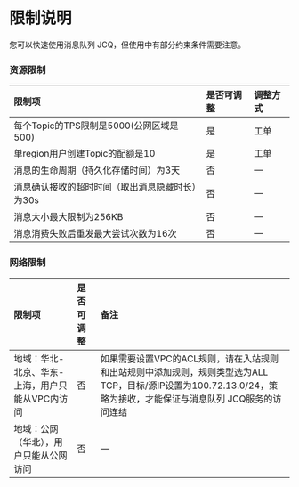 # 限制说明

您可以快速使用消息队列 JCQ，但使用中有部分约束条件需要注意。

### 资源限制  
| 限制项	| 是否可调整	| 调整方式 |
| :- | :- | :- |
|每个Topic的TPS限制是5000(公网区域是500)|是|工单|
|单region用户创建Topic的配额是10|是|工单|
|消息的生命周期（持久化存储时间）为3天|否|—|
|消息确认接收的超时时间（取出消息隐藏时长）为30s|否	|—|
|消息大小最大限制为256KB|否	|—|
|消息消费失败后重发最大尝试次数为16次|否|—|


### 网络限制  
| 限制项	| 是否可调整	| 备注 |
| :- | :- | :- |
|地域：华北-北京、华东-上海，用户只能从VPC内访问|否|如果需要设置VPC的ACL规则，请在入站规则和出站规则中添加规则，规则类型选为ALL TCP，目标/源IP设置为100.72.13.0/24，策略为接收，才能保证与消息队列 JCQ服务的访问连结|
|地域：公网（华北），用户只能从公网访问|否|—|

